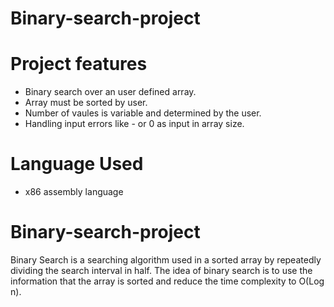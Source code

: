 # Binary-search-project
# Project features
- Binary search over an user defined array.
- Array must be sorted by user.
- Number of vaules is variable and determined by the user.
- Handling input errors like - or 0 as input in array size.
# Language Used 
- x86 assembly language
# Binary-search-project
Binary Search is a searching algorithm used in a sorted array by repeatedly dividing the search interval in half.
The idea of binary search is to use the information that the array is sorted and reduce the time complexity to O(Log n). 
